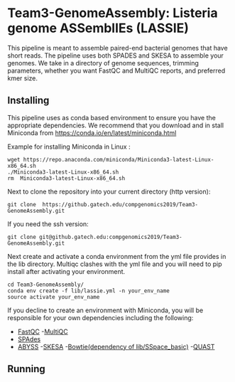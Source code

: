 # Team3-GenomeAssembly: Listeria genome ASSemblIEs (LASSIE)

This pipeline is meant to assemble paired-end bacterial genomes that have short reads. The pipeline uses both SPADES and SKESA to assemble your genomes. We take in a directory of genome sequences, trimming parameters, whether you want FastQC and MultiQC reports, and preferred kmer size.

## Installing

This pipeline uses as conda based environment to ensure you have the appropriate dependencies. We recommend that you download and in stall Miniconda from https://conda.io/en/latest/miniconda.html 

Example for installing Miniconda in Linux :

```
wget https://repo.anaconda.com/miniconda/Miniconda3-latest-Linux-x86_64.sh
./Miniconda3-latest-Linux-x86_64.sh
rm  Miniconda3-latest-Linux-x86_64.sh
```

Next to clone the repository into your current directory (http version):

```
git clone  https://github.gatech.edu/compgenomics2019/Team3-GenomeAssembly.git
```

If you need the ssh version:

```
git clone git@github.gatech.edu:compgenomics2019/Team3-GenomeAssembly.git
```

Next create and activate a conda environment  from the yml file provides in the lib directory. Multiqc clashes with the yml file and you will need to pip install after activating your environment.

```
cd Team3-GenomeAssembly/
conda env create -f lib/lassie.yml -n your_env_name
source activate your_env_name
```

If you decline to create an environment with Miniconda, you will be responsible for your own dependencies including the following:
- [FastQC](https://www.bioinformatics.babraham.ac.uk/projects/fastqc/)
-[MultiQC](https://multiqc.info/)
- [SPAdes](http://cab.spbu.ru/software/spades/)
- [ABYSS](http://www.bcgsc.ca/platform/bioinfo/software/abyss)
-[SKESA](https://genomebiology.biomedcentral.com/articles/10.1186/s13059-018-1540-z)
-[Bowtie(dependency of lib/SSpace_basic)](http://bowtie-bio.sourceforge.net/index.shtml)
-[QUAST](http://quast.sourceforge.net/quast)


## Running 

 

